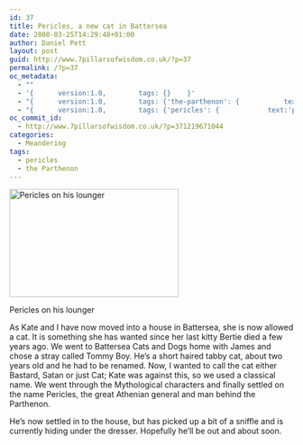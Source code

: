```yaml
---
id: 37
title: Pericles, a new cat in Battersea
date: 2008-03-25T14:29:48+01:00
author: Daniel Pett
layout: post
guid: http://www.7pillarsofwisdom.co.uk/?p=37
permalink: /?p=37
oc_metadata:
  - ""
  - '{		version:1.0,		tags: {}	}'
  - "{		version:1.0,		tags: {'the-parthenon': {			text:'the Parthenon',			slug:'the-parthenon',			source:{			url:'http://d.opencalais.com/genericHasher-1/faf28550-d68e-3fe4-9918-82d280cb8ac4',			type:{			url:'http://s.opencalais.com/1/type/em/e/Facility',			iconURL:'',			name:'Facility'		},			name:'the Parthenon',			nInstances:1		},			bucketName:'current'		},'pericles': {			text:'pericles',			slug:'pericles',			source:null,			bucketName:'current'		}}	}"
  - "{		version:1.0,		tags: {'pericles': {			text:'pericles',			slug:'pericles',			source:null,			bucketName:'current'		},'the-parthenon': {			text:'the Parthenon',			slug:'the-parthenon',			source:null,			bucketName:'current'		}}	}"
oc_commit_id:
  - http://www.7pillarsofwisdom.co.uk/?p=371219671044
categories:
  - Meandering
tags:
  - pericles
  - the Parthenon
---
```

<div id="attachment_46" style="width: 310px" class="wp-caption alignleft">
  <a href="http://35.176.43.170/images/2008/08/img_0088.jpg" data-rel="lightbox-gallery-63PGpdnz" data-rl_title="" data-rl_caption="" title=""><img aria-describedby="caption-attachment-46" class="size-medium img-fluid 46" title="Pericles on his lounger" src="http://35.176.43.170/images/2008/08/img_0088-300x192.jpg" alt="Pericles on his lounger" width="300" height="192" /></a>
  
  <p id="caption-attachment-46" class="wp-caption-text">
    Pericles on his lounger
  </p>
</div>

As Kate and I have now moved into a house in Battersea, she is now allowed a cat. It is something she has wanted since her last kitty Bertie died a few years ago. We went to Battersea Cats and Dogs home with James and chose a stray called Tommy Boy. He&#8217;s a short haired tabby cat, about two years old and he had to be renamed. Now, I wanted to call the cat either Bastard, Satan or just Cat; Kate was against this, so we used a classical name. We went through the Mythological characters and finally settled on the name Pericles, the great Athenian general and man behind the Parthenon.

He&#8217;s now settled in to the house, but has picked up a bit of a sniffle and is currently hiding under the dresser. Hopefully he&#8217;ll be out and about soon.